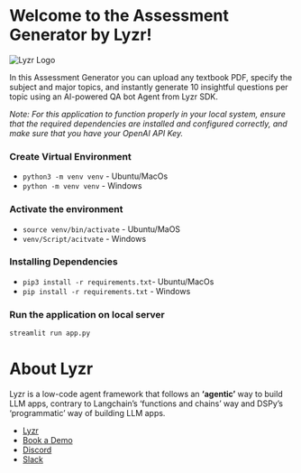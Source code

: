 # Welcome to the Assessment Generator by Lyzr!

![Lyzr Logo](./logo/yzr-logo.png)

In this Assessment Generator you can upload any textbook PDF, specify the subject and major topics, and instantly generate 10 insightful questions per topic using an AI-powered QA bot Agent from Lyzr SDK. 


*Note: For this application to function properly in your local system, ensure that the required dependencies are installed and configured correctly, and make sure that you have your OpenAI API Key.*

### Create Virtual Environment 
- `python3 -m venv venv` - Ubuntu/MacOs
- `python -m venv venv` - Windows

### Activate the environment
- `source venv/bin/activate`  - Ubuntu/MaOS
- `venv/Script/acitvate` - Windows

### Installing Dependencies
- `pip3 install -r requirements.txt`- Ubuntu/MacOs
- `pip install -r requirements.txt` - Windows


### Run the application on local server
`streamlit run app.py`

# About Lyzr
Lyzr is a low-code agent framework that follows an **‘agentic’** way to build LLM apps, contrary to Langchain’s ‘functions and chains’ way and DSPy’s ‘programmatic’ way of building LLM apps. 

- [Lyzr](https://www.lyzr.ai/)
- [Book a Demo](https://www.lyzr.ai/book-demo/)
- [Discord](https://discord.gg/nm7zSyEFA2)
- [Slack](https://join.slack.com/t/genaiforenterprise/shared_invite/zt-2a7fr38f7-_QDOY1W1WSlSiYNAEncLGw)
